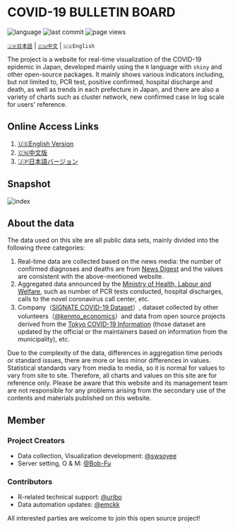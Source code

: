 # COVID-19 BULLETIN BOARD

![language](https://img.shields.io/github/languages/top/swsoyee/2019-ncov-japan?style=flat-square)
![last commit](https://img.shields.io/github/last-commit/swsoyee/2019-ncov-japan?style=flat-square)
![page views](https://img.shields.io/badge/dynamic/json?url=https://cdn.covid-2019.live/static/stats.json&label=pv&query=$.result.totals.pageviews.all&color=orange&style=flat-square)

[`🇯🇵日本語`](https://github.com/swsoyee/2019-ncov-japan/blob/master/README.md) | [`🇨🇳中文`](https://github.com/swsoyee/2019-ncov-japan/blob/master/README.cn.md) | `🇺🇸English`

The project is a website for real-time visualization of the COVID-19 epidemic in Japan, developed mainly using the `R` language with `shiny` and other open-source packages. It mainly shows various indicators including, but not limited to, PCR test, positive confirmed, hospital discharge and death, as well as trends in each prefecture in Japan, and there are also a variety of charts such as cluster network, new confirmed case in log scale for users' reference.

## Online Access Links

1. [🇺🇸English Version](https://covid-2019.live/en)
2. [🇨🇳中文版](https://covid-2019.live/cn)
3. [🇯🇵日本語バージョン](https://covid-2019.live)

## Snapshot

![index](https://cdn.covid-2019.live/static/capture.jpg)

## About the data

The data used on this site are all public data sets, mainly divided into the following three categories:

1. Real-time data are collected based on the news media: the number of confirmed diagnoses and deaths are from [News Digest](https://newsdigest.jp/pages/coronavirus/) and the values are consistent with the above-mentioned website.
2. Aggregated data announced by the [Ministry of Health, Labour and Welfare](https://www.mhlw.go.jp/stf/seisakunitsuite/bunya/0000121431_00086.html), such as number of PCR tests conducted, hospital discharges, calls to the novel coronavirus call center, etc.
3. Company（[SIGNATE COVID-19 Dataset](https://drive.google.com/drive/folders/1EcVW5JQKMB6zoyfHm8_zLVj---t_hccF)）, dataset collected by other volunteers（[@kenmo_economics](https://twitter.com/kenmo_economics)）and data from open source projects derived from the [Tokyo COVID-19 Information](https://github.com/tokyo-metropolitan-gov/covid19/blob/development/FORKED_SITES.md) (those dataset are updated by the official or the maintainers based on information from the municipality), etc.

Due to the complexity of the data, differences in aggregation time periods or standard issues, there are more or less minor differences in values. Statistical standards vary from media to media, so it is normal for values to vary from site to site. Therefore, all charts and values on this site are for reference only. Please be aware that this website and its management team are not responsible for any problems arising from the secondary use of the contents and materials published on this website.

## Member

### Project Creators

- Data collection, Visualization development: [@swsoyee](https://github.com/swsoyee)  
- Server setting, O & M: [@Bob-Fu](https://github.com/Bob-FU)  

### Contributors

- R-related technical support: [@uribo](https://github.com/uribo)  
- Data automation updates: [@emckk](https://github.com/emc-kk)  

All interested parties are welcome to join this open source project!
